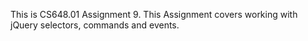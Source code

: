 This is CS648.01 Assignment 9.
This Assignment covers working with jQuery selectors, commands and events.
